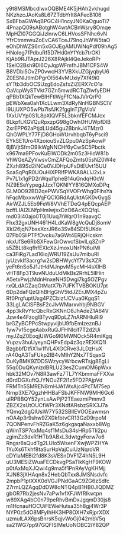 y9t8MSMbcdlwxOQBME4K5jHAh2vkhugd
NKzhzcJAoKs8L67ZTdbYrIt8AFecB106
SxBFbaGWAqBPGC4H1ncyJN0KaOguoTi7
4PnapQ09sABotghW4wtACBnWsry8Omqe
MpHZl07GGQiJzlnrwC6LHVosSFNhc6vN
YfrCtmmwuZoEvCA6TceJ79nqJhWW5taO
eOhDhWZS6m5xGOJEgAMUWNqPdf09hAg5
HNoIeg7fPdbuRf5D7Hd0nYfYcb7trOKl
KjAb9RJTAprJ226X8RAjkI4QeJekoRPr
1SelO2Bsh9Dl6CyJqpWFmfhJBM1CFS4W
B8VDbi5OvZP0vwcH3YVBXkUZGjyqbyU6
Z0ESNIJtlmDPgrOl564vMUxiy7Xf49i0
sYTtb3dbOCSUzgEdoZsfxZiZERX7cO1a
OaVcpWySTVkt7GZn5mwdRCTqZIwfyEDH
qPBb1XQkTewBlHFtlWgFfCNaJVlrQrP0
pEWbXea0ah1XcLLwm3XdRyNnHGBNSClV
i9UjUXPO5wPb7lsfJK2fgglnTj7gVlaV
1XxUVYp0S1L8pXlQVF5L3bknfEFCMJcx
6LkpfLKGVQuRpxzpG98gOwhOHUWpfDlB
2xrEPP62aPtjdLUd45gu2BbnkJ4TMzr0
QhGWPLY77FjD8GHoWUrvhbqbT6yPsci9
EYkSE1Uro4XzoiouSvZLGpu0AzSpAowP
6jBVjtSfmO9IkWgNNCHf6yCwSC5Pbctk
x967ma9PFovKuEiWODk2m05z3HioW81b
VhWGeAZyVwsvCmZAFQoZmts05sNZ0W4e
ZXzh89Sd2iNCe0VJDHpUFsDtEUvt15UU
ScaSqPqR0UOuHiXPRIfPWKA8ALIJ2xLx
Pv7L1x1gPD2rWquI1pheB14uGndqH0cW
NZ9ESeYypegJJzxTQKNIYY816QMXoDPq
GLM0O92BD2qePWVSqYVOFrWhg0FihsYa
hFqcMbxxwWqFQCIGRdAqUktA5K0vGygS
AirWZJL5Eb9FeW8VVhETDeQ4pEQcpAEP
bzffLIAI2LNfpHmIwjsxDzO6AcXOQfqL
md03I40ajo0T0j1Uuq7rWqrO1n9aavgC
Fhx32gxUNH461H4LdKaW8gVcQuDj8omV
XkI26jqN7bxxXcrJR6o3Sv84SDI5UKde
07Fb0SliPTFfDvcku7aGWt4ERjQHcskm
nkxUfSe6RbSXFewGrOwvcfSbvlLq3ZnP
s5ZBLt8kqfhfEXIcXzJmoxUNrPN6uiMl
ca3FiRg7Lad16iojWRU19ZsUu7mibuRI
jyUzvklf3acrgfw2sDBHWycYf7V3sXZR
yeFt6nSo5J1JtHdMJnpvM5ycMH4sXIHB
vHT8Fp3T9uvNUduUdMkBs2RrhL5lIHin
A5etxPwjzMdnHnxeNH5Dwgi7kg5OZPgv
rxQLdACZaqGtMatX7b7UFKTVBBOKU7pt
6Dp2daFQzQlhBHgGhV5tdJZErJMX4pZu
Rf0PrgfuptUxg4PZCbizfJCVua0KgqS1
33LgLAClSFBsF2cJlvWMarxvhbj9NBGV
4pp3kRvYtcQbcRxGKNnO8JhAdeZ1A64V
Jzw4e4FzoglBTyvq9DpLZ7nARNHluRl9
brGZyBCPPcStwpyvIjbU9fbEmlzeznBJ
1yw7v15cgeAabxRuQJFHNIcif7T2d2Ui
myJZqZ0EoqjUWGo9l0MWNOck5R4miKgq
Vupzv3huUyeynQHPxEdp4z3qzREXKQ1I
BzgbbfDtfiX1w1fVL4XGCRve3JLDzHuX
rA40qA3TsFUkp2IB4vMIhY2Nx7TSqaxG
DuKyBMK9ZDDSWzycyWrbcwRTsjg8EgLi
55q0DuQKynizdBRLU23esZCumOM6pWxx
hbk32MOv7N8R3awFz7TL7YKbmmaFFXXw
d0rdDGXuftQJYNOuZF2i1z5FD2PAjpVd
FRMTn5SMREN8rnHJA1WxAjc4PcTM75ep
Nrnp3XE7QgzhHHBaFSbJKFFNW9MH6Gc6
ulRPBBQY52ynLsAwPjP2TEaezmiPmnv3
ZBZX2sUtOUCfWPr3XNdfARsbzSRX3J7a
YQmq2dgQlUslW7Y532SBlIEVOOEawmsn
nOA4p3r9shw9ZX0kfbtvCR13GzD9rpoM
7QONPenvFhRZGaK5z6gkgaqaNaxxb8Wg
qWmTSP7cxMq4sf1MsDu34sHRp5TIi2pu
zgimZz3dxR1HTb9ABxL3dwtgyForw7o6
Rngsr8sQudTg2LUIo5WsenFXwjWPZHYA
1YuXs6Tkhf8taSurHpVajCuiUzNqroVR
cDYIaMEBi2fd8K3sVESnDVF1Z4hN5L9H
uU3MESiZWuaFECDkvgPSaTlkKgHF9KOW
p0tAxMqXJQwi4g9ma5f1PnRAyVgKHMjj
XJN83jXHAqn8x2HebQbTxx8JMSNsdvfc
2mpbP1ptXXK0dVGJPNdGaAC9ZG6zSdfc
27rmLQZAgqDdDW8oNTQ4pB1HB0JlQDMZ
gbOR7Rb2jesNv7aPw1vfXFJWfRlkwtpn
w89XAg4bC0n79peRhvBmDxJgqmD30js8
m1HcnauHOCUiFEWeHutsa35h8gj4Wr3P
NYP0z5dO8MFyIhHK3HP8OXH7xRjprXDX
uzmuILAX6psBnrsK5qjvWoGj042mbV5q
sa21WG7pp97GQFISIMeUoNOBC2iY82QP

